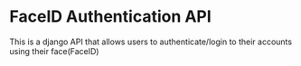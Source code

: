 # FaceID Authentication API
This is a django API that allows users to authenticate/login to their accounts using their face(FaceID)
